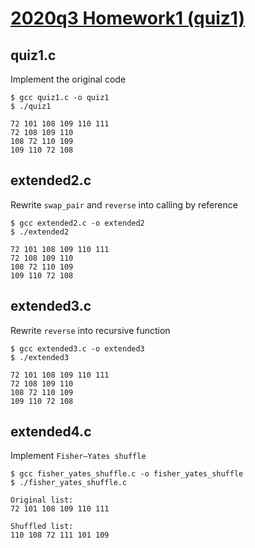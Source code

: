 # [2020q3 Homework1 (quiz1)](https://hackmd.io/@blueskyson/BySB2oEBD)

## quiz1.c

Implement the original code 

```
$ gcc quiz1.c -o quiz1
$ ./quiz1

72 101 108 109 110 111
72 108 109 110 
108 72 110 109 
109 110 72 108
```

## extended2.c

Rewrite `swap_pair` and `reverse` into calling by reference

```
$ gcc extended2.c -o extended2
$ ./extended2

72 101 108 109 110 111
72 108 109 110 
108 72 110 109 
109 110 72 108
```

## extended3.c

Rewrite `reverse` into recursive function

```
$ gcc extended3.c -o extended3
$ ./extended3

72 101 108 109 110 111 
72 108 109 110 
108 72 110 109 
109 110 72 108 
```

## extended4.c

Implement `Fisher–Yates shuffle`

```
$ gcc fisher_yates_shuffle.c -o fisher_yates_shuffle
$ ./fisher_yates_shuffle.c

Original list:
72 101 108 109 110 111 

Shuffled list:
110 108 72 111 101 109
```
